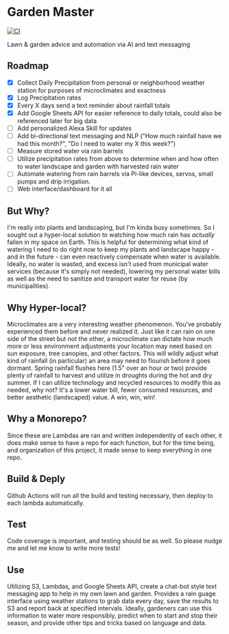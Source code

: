 # Garden Master
[![CI](https://github.com/shawnstrickland/Garden-Master/actions/workflows/main.yml/badge.svg)](https://github.com/shawnstrickland/Garden-Master/actions/workflows/main.yml)

Lawn & garden advice and automation via AI and text messaging

## Roadmap
 - [x] Collect Daily Precipitation from personal or neighborhood weather station for purposes of microclimates and exactness
 - [x] Log Precipitation rates
 - [x] Every X days send a text reminder about rainfall totals
 - [x] Add Google Sheets API for easier reference to daily totals, could also be referenced later for big data
 - [ ] Add personalized Alexa Skill for updates
 - [ ] Add bi-directional text messaging and NLP ("How much rainfall have we had this month?", "Do I need to water my X this week?")
 - [ ] Measure stored water via rain barrels
 - [ ] Utilize precipitation rates from above to determine when and how often to water landscape and garden with harvested rain water
 - [ ] Automate watering from rain barrels via Pi-like devices, servos, small pumps and drip irrigation.
 - [ ] Web interface/dashboard for it all

## But Why?
I'm really into plants and landscaping, but I'm kinda busy sometimes. So I sought out a hyper-local solution to watching how much rain has *actually* fallen in my space on Earth. This is helpful for determining what kind of watering I need to do right now to keep my plants and landscape happy - and in the future - can even reactively compensate when water is available. Ideally, no water is wasted, and excess isn't used from municipal water services (because it's simply not needed), lowering my personal water bills as well as the need to sanitize and transport water for reuse (by municipalities).

## Why Hyper-local?
Microclimates are a very interesting weather phenomenon. You've probably experienced them before and never realized it. Just like it can rain on one side of the street but not the other, a microclimate can dictate how much more or less environment adjustments your location may need based on sun exposure, tree canopies, and other factors. This will wildly adjust what kind of rainfall (in particular) an area may need to flourish before it goes dormant. Spring rainfall flushes here (1.5" over an hour or two) provide plenty of rainfall to harvest and utilize in droughts during the hot and dry summer. If I can utilize technology and recycled resources to modify this as needed, why not? It's a lower water bill, fewer consumed resources, and better aesthetic (landscaped) value. A win, win, win!

## Why a Monorepo?
Since these are Lambdas are ran and written independently of each other, it does make sense to have a repo for each function, but for the time being, and organization of this project, it made sense to keep everything in one repo.

## Build & Deply
Github Actions will run all the build and testing necessary, then deploy to each lambda automatically.

## Test
Code coverage is important, and testing should be as well. So please nudge me and let me know to write more tests!

## Use
Utilizing S3, Lambdas, and Google Sheets API, create a chat-bot style text messaging app to help in my own lawn and garden.
Provides a rain guage interface using weather stations to grab data every day, save the results to S3 and report back at specified intervals. Ideally, gardeners can use this information to water more responsibly, predict when to start and stop their season, and provide other tips and tricks based on language and data.
